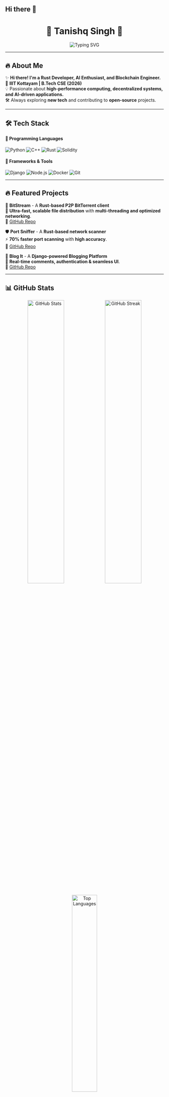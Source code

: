 ## Hi there 👋

<h1 align="center">🚀 Tanishq Singh 🚀</h1>

<p align="center">
  <img src="https://readme-typing-svg.herokuapp.com?font=Fira+Code&weight=700&size=24&pause=1000&color=F70000&width=800&lines=Rust+%7C+AI+%7C+Blockchain+%7C+P2P+Networking;Building+Efficient%2C+Scalable+and+Robust+Systems;Welcome+to+My+Tech+Universe!+%F0%9F%9A%80" alt="Typing SVG" />
</p>

---

## 🔥 About Me

✨ **Hi there! I'm a Rust Developer, AI Enthusiast, and Blockchain Engineer.**  
📍 **IIIT Kottayam | B.Tech CSE (2026)**  
💡 Passionate about **high-performance computing, decentralized systems, and AI-driven applications.**  
🛠️ Always exploring **new tech** and contributing to **open-source** projects.  

---

## 🛠️ Tech Stack

#### **🔹 Programming Languages**
![Python](https://img.shields.io/badge/Python-%233776AB?style=for-the-badge&logo=python&logoColor=white)
![C++](https://img.shields.io/badge/C++-%2300599C?style=for-the-badge&logo=c%2B%2B&logoColor=white)
![Rust](https://img.shields.io/badge/Rust-%23000000?style=for-the-badge&logo=rust&logoColor=white)
![Solidity](https://img.shields.io/badge/Solidity-%23363636?style=for-the-badge&logo=solidity&logoColor=white)

#### **🔹 Frameworks & Tools**
![Django](https://img.shields.io/badge/Django-%23092E20?style=for-the-badge&logo=django&logoColor=white)
![Node.js](https://img.shields.io/badge/Node.js-%23339933?style=for-the-badge&logo=node.js&logoColor=white)
![Docker](https://img.shields.io/badge/Docker-%230db7ed?style=for-the-badge&logo=docker&logoColor=white)
![Git](https://img.shields.io/badge/Git-%23F05032?style=for-the-badge&logo=git&logoColor=white)

---

## 🔥 Featured Projects  

💾 **BitStream** - A **Rust-based P2P BitTorrent client**  
🚀 **Ultra-fast, scalable file distribution** with **multi-threading and optimized networking**.  
🔗 [GitHub Repo](https://github.com/stanishq2710/BitStream)  

🛡️ **Port Sniffer** - A **Rust-based network scanner**  
⚡ **70% faster port scanning** with **high accuracy**.  
🔗 [GitHub Repo](https://github.com/stanishq2710/PortSniffer)  

📝 **Blog It** - A **Django-powered Blogging Platform**  
📢 **Real-time comments, authentication & seamless UI**.  
🔗 [GitHub Repo](https://github.com/stanishq2710/BlogIt)  

---

## 📊 GitHub Stats  

<p align="center">
  <img src="https://github-readme-stats.vercel.app/api?username=stanishq2710&show_icons=true&theme=tokyonight&hide_border=true&count_private=true" width="48%" alt="GitHub Stats">
  <img src="https://github-readme-streak-stats.herokuapp.com/?user=stanishq2710&theme=tokyonight&hide_border=true" width="48%" alt="GitHub Streak">
</p>

<p align="center">
  <img src="https://github-readme-stats.vercel.app/api/top-langs/?username=stanishq2710&layout=compact&theme=tokyonight&hide_border=true" width="40%" alt="Top Languages">
</p>

---

## 📫 Connect with Me  

<p align="center">
  <a href="https://linkedin.com/in/tanishq-singh-232a4b256/">
    <img src="https://img.shields.io/badge/LinkedIn-%230077B5?style=for-the-badge&logo=linkedin&logoColor=white" alt="LinkedIn">
  </a>
  <a href="https://leetcode.com/u/stanishq2710/">
    <img src="https://img.shields.io/badge/LeetCode-%23FFA116?style=for-the-badge&logo=leetcode&logoColor=white" alt="LeetCode">
  </a>
  <a href="mailto:stanishq2710@gmail.com">
    <img src="https://img.shields.io/badge/Email-%23D14836?style=for-the-badge&logo=gmail&logoColor=white" alt="Email">
  </a>
</p>

---

⭐ **Star some of my projects if you like them!** 😃


